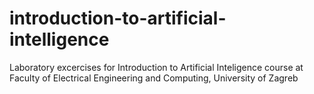 # introduction-to-artificial-intelligence
Laboratory excercises for Introduction to Artificial Inteligence course at Faculty of Electrical Engineering and Computing, University of Zagreb
